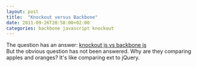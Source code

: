 ```yaml
---
layout: post
title:  "Knockout versus Backbone"
date: 2011-09-26T20:58:00+02:00
categories: backbone javascript knockout
---
```


The question has an answer: <a href="http://stackoverflow.com/questions/5112899/knockout-js-vs-backbone-js-vs">knockout js vs backbone js</a><br>
But the obvious question has not been answered. Why are they comparing apples and oranges? It's like comparing ext to jQuery.
<div style="clear: both;"></div>